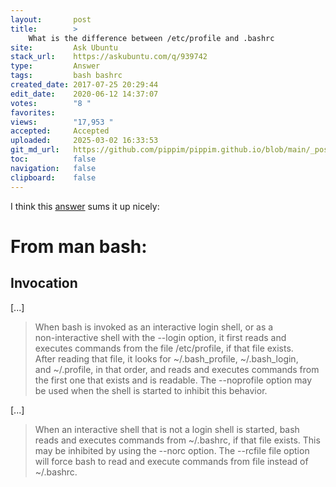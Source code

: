 ```yaml
---
layout:       post
title:        >
    What is the difference between /etc/profile and .bashrc
site:         Ask Ubuntu
stack_url:    https://askubuntu.com/q/939742
type:         Answer
tags:         bash bashrc
created_date: 2017-07-25 20:29:44
edit_date:    2020-06-12 14:37:07
votes:        "8 "
favorites:    
views:        "17,953 "
accepted:     Accepted
uploaded:     2025-03-02 16:33:53
git_md_url:   https://github.com/pippim/pippim.github.io/blob/main/_posts/2017/2017-07-25-What-is-the-difference-between-_etc_profile-and-.bashrc.md
toc:          false
navigation:   false
clipboard:    false
---
```


I think this [answer][1] sums it up nicely:

# From man bash:

## Invocation

[...]

> When bash is invoked as an interactive login shell, or as a  
> non-interactive shell with the --login option, it first reads and  
> executes commands from the file /etc/profile, if that file exists.  
> After reading that file, it looks for ~/.bash_profile, ~/.bash_login,  
> and ~/.profile, in that order, and reads and executes commands from  
> the first one that exists and is readable. The --noprofile option may  
> be used when the shell is started to inhibit this behavior.  

[...]

> When an interactive shell that is not a login shell is started, bash  
> reads and executes commands from ~/.bashrc, if that file exists. This  
> may be inhibited by using the --norc option. The --rcfile file option  
> will force bash to read and execute commands from file instead of  
> ~/.bashrc.  


  [1]: https://stackoverflow.com/questions/18791486/differences-uses-and-similarities-between-bashrc-bash-profile-and-etc-profil
